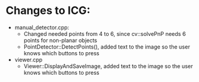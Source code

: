 # Changes to ICG:
- manual_detector.cpp: 
    - Changed needed points from 4 to 6, since cv::solvePnP needs 6 points for non-planar objects
    - PointDetector::DetectPoints(), added text to the image so the user knows which buttons to press
- viewer.cpp
    - Viewer::DisplayAndSaveImage, added text to the image so the user knows which buttons to press
